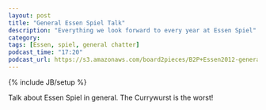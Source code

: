 ```yaml
---
layout: post
title: "General Essen Spiel Talk"
description: "Everything we look forward to every year at Essen Spiel"
category:
tags: [Essen, spiel, general chatter]
podcast_time: "17:20"
podcast_url: https://s3.amazonaws.com/board2pieces/B2P+Essen2012-general.mp3
---
```

{% include JB/setup %}

Talk about Essen Spiel in general. The Currywurst is the worst!

